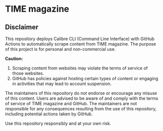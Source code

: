 # TIME magazine

## Disclaimer

This repository deploys Calibre CLI (Command Line Interface) with GitHub Actions to automatically scrape content from TIME magazine. The purpose of this project is for personal and non-commercial use.

**Caution:**

1. Scraping content from websites may violate the terms of service of those websites.
2. GitHub has policies against hosting certain types of content or engaging in activities that may lead to account suspension.

The maintainers of this repository do not endorse or encourage any misuse of this content. Users are advised to be aware of and comply with the terms of service of TIME magazine and GitHub. The maintainers are not responsible for any consequences resulting from the use of this repository, including potential actions taken by GitHub.

Use this repository responsibly and at your own risk.